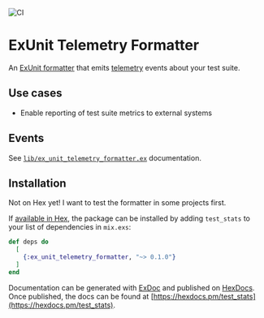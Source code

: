 ![CI](https://github.com/vorce/ex_unit_telemetry_formatter/actions/workflows/action.yml/badge.svg)

# ExUnit Telemetry Formatter

An [ExUnit formatter](https://hexdocs.pm/ex_unit/1.13/ExUnit.Formatter.html) that emits [telemetry](https://hexdocs.pm/telemetry/readme.html) events about your test suite.

## Use cases

- Enable reporting of test suite metrics to external systems

## Events

See [`lib/ex_unit_telemetry_formatter.ex`](lib/ex_unit_telemetry_formatter.ex) documentation.

## Installation

Not on Hex yet! I want to test the formatter in some projects first.

If [available in Hex](https://hex.pm/docs/publish), the package can be installed
by adding `test_stats` to your list of dependencies in `mix.exs`:

```elixir
def deps do
  [
    {:ex_unit_telemetry_formatter, "~> 0.1.0"}
  ]
end
```

Documentation can be generated with [ExDoc](https://github.com/elixir-lang/ex_doc)
and published on [HexDocs](https://hexdocs.pm). Once published, the docs can
be found at [https://hexdocs.pm/test_stats](https://hexdocs.pm/test_stats).
